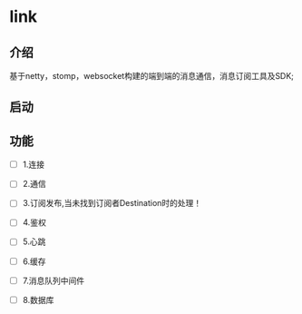 # link

## 介绍
基于netty，stomp，websocket构建的端到端的消息通信，消息订阅工具及SDK;

## 启动



## 功能

* [ ] 1.连接
* [ ] 2.通信
* [ ] 3.订阅发布,当未找到订阅者Destination时的处理！
* [ ] 4.鉴权
* [ ]  5.心跳
* [ ] 6.缓存

* [ ] 7.消息队列中间件

* [ ] 8.数据库